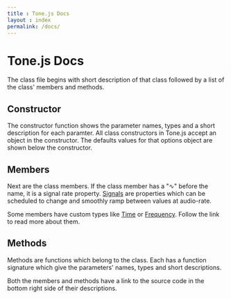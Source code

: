 ```yaml
---
title : Tone.js Docs
layout : index
permalink: /docs/
---
```


# Tone.js Docs

The class file begins with short description of that class followed by a list of the class' members and methods.

## Constructor

The constructor function shows the parameter names, types and a short description for each paramter. All class constructors in Tone.js accept an object in the constructor. The defaults values for that options object are shown below the constructor.

## Members

Next are the class members. If the class member has a "<span class="orange">&#8767;</span>" before the name, it is a signal rate property. [Signals](https://github.com/Tonejs/Tone.js/wiki/Signals) are properties which can be scheduled to change and smoothly ramp between values at audio-rate.

Some members have custom types like [Time]({{site.data.version}}/Type#time) or [Frequency]({{site.data.version}}/Type#frequency). Follow the link to read more about them.

## Methods

Methods are functions which belong to the class. Each has a function signature which give the parameters' names, types and short descriptions.

Both the members and methods have a link to the source code in the bottom right side of their descriptions.

<script>
	// check if there's a hash, to forward from previous doc versions
	var hash = window.location.hash
	if (hash !== ""){
		// test if it's a class and property
		var match = hash.match(/#(\w+)\.(\w+)/)
		if (match){
			window.location = match[1] + '#' + match[2].toLowerCase()
		} else {
			//just a class
			window.location = window.location.pathname + hash.substr(1)
		}
	}
</script>
